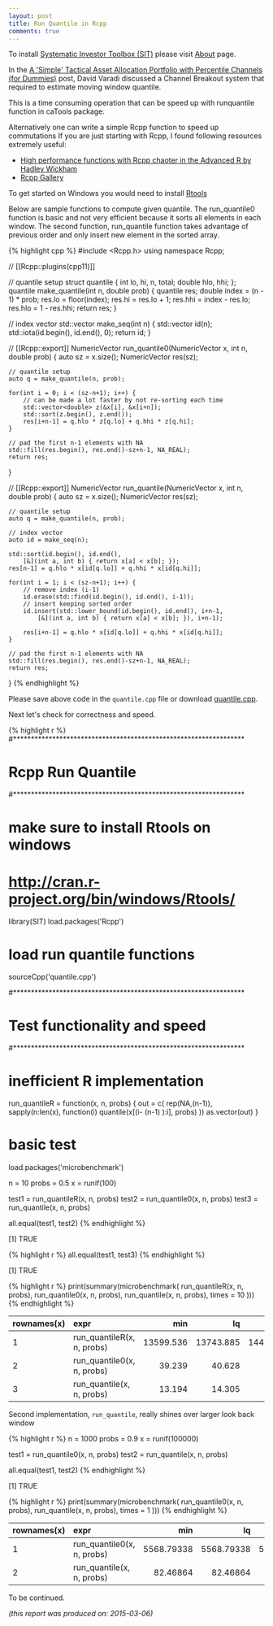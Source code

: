 ```yaml
---
layout: post
title: Run Quantile in Rcpp
comments: true
---
```



To install [Systematic Investor Toolbox (SIT)](https://github.com/systematicinvestor/SIT) please visit [About](',base.url,'about) page.





In the [A 'Simple' Tactical Asset Allocation Portfolio with Percentile Channels (for Dummies)](https://cssanalytics.wordpress.com/2015/02/08/a-simple-tactical-asset-allocation-portfolio-with-percentile-channels-for-dummies/)
post, David Varadi discussed a Channel Breakout system that required to estimate moving window quantile.

This is a time consuming operation that can be speed up with runquantile function in caTools package.

Alternatively one can write a simple Rcpp function to speed up commutations If you are just starting 
with Rcpp, I found following resources extremely useful:

* [High performance functions with Rcpp chaoter in the Advanced R by Hadley Wickham](http://adv-r.had.co.nz/Rcpp.html)
* [Rcpp Gallery](http://gallery.rcpp.org/)

To get started on Windows you would need to install [Rtools](http://cran.r-project.org/bin/windows/Rtools/)

Below are sample functions to compute given quantile. The run_quantile0 function is basic and not
very efficient because it sorts all elements in each window. The second function, run_quantile
function takes advantage of previous order and only insert new element in the sorted array.

{% highlight cpp %}
#include <Rcpp.h>
using namespace Rcpp;

// [[Rcpp::plugins(cpp11)]]

// quantile setup
struct quantile {
	int lo, hi, n, total;
	double hlo, hhi;
};
quantile make_quantile(int n, double prob) {
	quantile res;
	double index = (n - 1) * prob;
	res.lo = floor(index);
	res.hi = res.lo + 1;
	res.hhi = index - res.lo;
	res.hlo = 1 - res.hhi;
	return res;	
}

// index vector
std::vector<int> make_seq(int n) {
	std::vector<int> id(n);
	std::iota(id.begin(), id.end(), 0);
	return id;
}

// [[Rcpp::export]]
NumericVector run_quantile0(NumericVector x, int n, double prob) {
	auto sz = x.size();
	NumericVector res(sz);	
	
	// quantile setup
	auto q = make_quantile(n, prob);

    for(int i = 0; i < (sz-n+1); i++) {
    	// can be made a lot faster by not re-sorting each time
    	std::vector<double> z(&x[i], &x[i+n]);
    	std::sort(z.begin(), z.end());    	
        res[i+n-1] = q.hlo * z[q.lo] + q.hhi * z[q.hi];  
    }
    
    // pad the first n-1 elements with NA
    std::fill(res.begin(), res.end()-sz+n-1, NA_REAL);
    return res;	
}

// [[Rcpp::export]]
NumericVector run_quantile(NumericVector x, int n, double prob) {
	auto sz = x.size();
	NumericVector res(sz);	
	
	// quantile setup
	auto q = make_quantile(n, prob);

	// index vector
	auto id = make_seq(n);
	
	std::sort(id.begin(), id.end(), 
		[&](int a, int b) { return x[a] < x[b]; });
	res[n-1] = q.hlo * x[id[q.lo]] + q.hhi * x[id[q.hi]];  	
		
    for(int i = 1; i < (sz-n+1); i++) {
    	// remove index (i-1)
    	id.erase(std::find(id.begin(), id.end(), i-1));
    	// insert keeping sorted order
    	id.insert(std::lower_bound(id.begin(), id.end(), i+n-1, 
    		[&](int a, int b) { return x[a] < x[b]; }), i+n-1);
    
        res[i+n-1] = q.hlo * x[id[q.lo]] + q.hhi * x[id[q.hi]];  
    }
    
    // pad the first n-1 elements with NA
    std::fill(res.begin(), res.end()-sz+n-1, NA_REAL);
    return res;	
}
{% endhighlight %}

Please save above code in the `quantile.cpp` file or download [quantile.cpp](/public/doc/quantile.cpp).

Next let's check for correctness and speed. 


{% highlight r %}
#*****************************************************************
# Rcpp Run Quantile
#*****************************************************************
# make sure to install Rtools on windows
# http://cran.r-project.org/bin/windows/Rtools/
library(SIT)
load.packages('Rcpp')

# load run quantile functions
sourceCpp('quantile.cpp')

#*****************************************************************
# Test functionality and speed
#*****************************************************************
# inefficient R implementation
run_quantileR = function(x, n, probs) {
	out = c( rep(NA,(n-1)), sapply(n:len(x), function(i) quantile(x[(i- (n-1) ):i], probs) ))
	as.vector(out)
}	


# basic test
load.packages('microbenchmark')

n = 10
probs = 0.5
x = runif(100)

test1 = run_quantileR(x, n, probs)
test2 = run_quantile0(x, n, probs)
test3 = run_quantile(x, n, probs)

all.equal(test1, test2)
{% endhighlight %}

[1] TRUE


{% highlight r %}
all.equal(test1, test3)
{% endhighlight %}

[1] TRUE


{% highlight r %}
print(summary(microbenchmark(
	run_quantileR(x, n, probs),
	run_quantile0(x, n, probs),
	run_quantile(x, n, probs),
	times = 10
)))
{% endhighlight %}



|rownames(x) |expr                       |       min|        lq|       mean|     median|        uq|       max| neval|
|:-----------|:--------------------------|---------:|---------:|----------:|----------:|---------:|---------:|-----:|
|1           |run_quantileR(x, n, probs) | 13599.536| 13743.885| 14441.6406| 14404.3455| 15123.079| 15306.554|    10|
|2           |run_quantile0(x, n, probs) |    39.239|    40.628|    46.5776|    42.4000|    55.451|    61.473|    10|
|3           |run_quantile(x, n, probs)  |    13.194|    14.305|    22.0225|    23.4225|    29.025|    31.655|    10|
    

Second implementation, `run_quantile`, really shines over larger look back window


{% highlight r %}
n = 1000
probs = 0.9
x = runif(100000)

test1 = run_quantile0(x, n, probs)
test2 = run_quantile(x, n, probs)

all.equal(test1, test2)
{% endhighlight %}

[1] TRUE


{% highlight r %}
print(summary(microbenchmark(
	run_quantile0(x, n, probs),
	run_quantile(x, n, probs),
	times = 1
)))
{% endhighlight %}



|rownames(x) |expr                       |        min|         lq|       mean|     median|         uq|        max| neval|
|:-----------|:--------------------------|----------:|----------:|----------:|----------:|----------:|----------:|-----:|
|1           |run_quantile0(x, n, probs) | 5568.79338| 5568.79338| 5568.79338| 5568.79338| 5568.79338| 5568.79338|     1|
|2           |run_quantile(x, n, probs)  |   82.46864|   82.46864|   82.46864|   82.46864|   82.46864|   82.46864|     1|
    

To be continued.


*(this report was produced on: 2015-03-06)*
